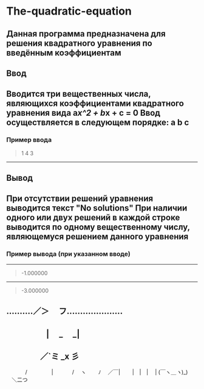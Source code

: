 # The-quadratic-equation
Данная программа предназначена для решения квадратного уравнения по введённым коэффициентам
---
## Ввод
Вводится три вещественных числа, являющихся коэффициентами квадратного уравнения вида a*x^2 + b*x + c = 0
Ввод осуществляется в следующем порядке: a b c
---
### Пример ввода
>1 4 3
---
## Вывод
При отсутствии решений уравнения выводится текст "No solutions"
При наличии одного или двух решений в каждой строке выводится по одному вещественному числу, являющемуся решением данного уравнения
---
### Пример вывода (при указанном вводе)
---
>-1.000000
---
>-3.000000

..........／＞　 フ.....................
---
　　　　　| 　_　 _|
---
　 　　　／`ミ _x 彡
---
　　 　 /　　　 　 |
　　　 /　 ヽ　　 ﾉ
　／￣|　　 |　|　|
　| (￣ヽ＿_ヽ_)_)
　＼二つ
